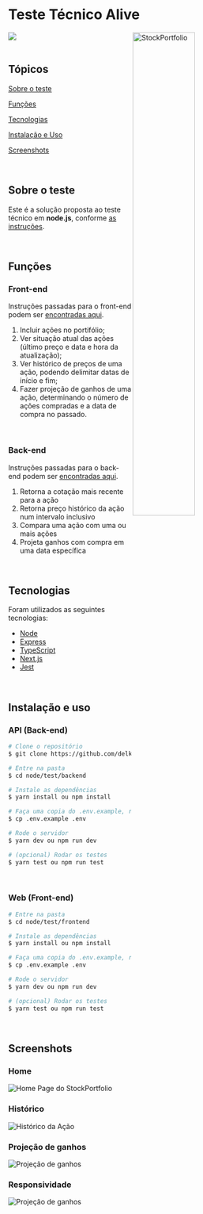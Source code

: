 # Teste Técnico Alive

<a href="https://github.com/delkawy">
  <img src="https://img.shields.io/badge/made%20by-Pedro%20H.%20Queiroz-brightgreen?style=for-the-badge&logo=github">
</a>

<img align="right" src="imgs/home.png" width="50%" alt="StockPortfolio">

<br>
<br>

## Tópicos

[Sobre o teste](#sobre-o-teste)

[Funções](#funções)

[Tecnologias](#tecnologias)

[Instalação e Uso](#tecnologias)

[Screenshots](#screenshots)

<br>

## Sobre o teste

Este é a solução proposta ao teste técnico em <b>node.js</b>, conforme [as instruções](https://github.com/Alive-App/hiring/blob/main/node/README.md).

<br>

## Funções

### Front-end

Instruções passadas para o front-end podem ser [encontradas aqui](https://github.com/Alive-App/hiring/blob/main/node/README.md#frontend).

1. Incluir ações no portifólio;
2. Ver situação atual das ações (último preço e data e hora da atualização);
3. Ver histórico de preços de uma ação, podendo delimitar datas de início e fim;
4. Fazer projeção de ganhos de uma ação, determinando o número de ações compradas e a data de compra no passado.

<br>

### Back-end

Instruções passadas para o back-end podem ser [encontradas aqui](https://github.com/Alive-App/hiring/blob/main/node/README.md#backend).

1. Retorna a cotação mais recente para a ação
2. Retorna preço histórico da ação num intervalo inclusivo
3. Compara uma ação com uma ou mais ações
4. Projeta ganhos com compra em uma data específica

<br>

## Tecnologias

Foram utilizados as seguintes tecnologias:

- [Node](https://nodejs.org/en/)
- [Express](https://expressjs.com/)
- [TypeScript](https://www.typescriptlang.org/)
- [Next.js](https://nextjs.org/)
- [Jest](https://jestjs.io/)

<br>

## Instalação e uso

### API (Back-end)

```bash
# Clone o repositório
$ git clone https://github.com/delkawy/hiring.git

# Entre na pasta
$ cd node/test/backend

# Instale as dependências
$ yarn install ou npm install

# Faça uma copia do .env.example, renomeie para .env e configure suas variáveis
$ cp .env.example .env

# Rode o servidor
$ yarn dev ou npm run dev

# (opcional) Rodar os testes
$ yarn test ou npm run test
```

<br>

### Web (Front-end)

```bash
# Entre na pasta
$ cd node/test/frontend

# Instale as dependências
$ yarn install ou npm install

# Faça uma copia do .env.example, renomeie para .env e configure suas variáveis
$ cp .env.example .env

# Rode o servidor
$ yarn dev ou npm run dev

# (opcional) Rodar os testes
$ yarn test ou npm run test
```

<br>

## Screenshots

### Home

<img src="imgs/home.png" alt="Home Page do StockPortfolio">

<br>

### Histórico

<img src="imgs/history.png" alt="Histórico da Ação">

<br>

### Projeção de ganhos

<img src="imgs/gains.png" alt="Projeção de ganhos">

<br>

### Responsividade

<img src="imgs/mobile.png" alt="Projeção de ganhos">
